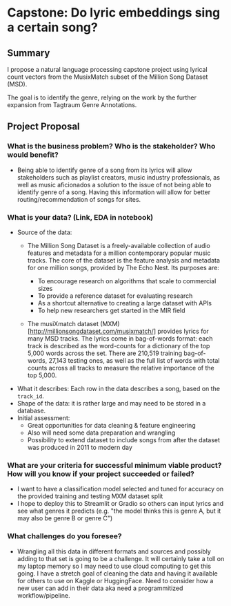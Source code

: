 # Capstone: Do lyric embeddings sing a certain song?

## Summary

I propose a natural language processing capstone project using lyrical count vectors from the MusixMatch subset of the Million Song Dataset (MSD).

The goal is to identify the genre, relying on the work by the further expansion from Tagtraum Genre Annotations.

## Project Proposal

### What is the business problem? Who is the stakeholder? Who would benefit?

* Being able to identify genre of a song from its lyrics will allow stakeholders such as playlist creators, music industry professionals, as well as music aficionados a solution to the issue of not being able to identify genre of a song. Having this information will allow for better routing/recommendation of songs for sites.

### What is your data? (Link, EDA in notebook)

* Source of the data:
  * The Million Song Dataset is a freely-available collection of audio features and metadata for a million contemporary popular music tracks. The core of the dataset is the feature analysis and metadata for one million songs, provided by The Echo Nest. Its purposes are:

    * To encourage research on algorithms that scale to commercial sizes
    * To provide a reference dataset for evaluating research
    * As a shortcut alternative to creating a large dataset with APIs
    * To help new researchers get started in the MIR field

  * The musiXmatch dataset (MXM)[http://millionsongdataset.com/musixmatch/] provides lyrics for many MSD tracks. The lyrics come in bag-of-words format: each track is described as the word-counts for a dictionary of the top 5,000 words across the set. There are 210,519 training bag-of-words, 27,143 testing ones, as well as the full list of words with total counts across all tracks to measure the relative importance of the top 5,000.
* What it describes: Each row in the data describes a song, based on the `track_id`.
* Shape of the data: it is rather large and may need to be stored in a database.
* Initial assessment:
  * Great opportunities for data cleaning & feature engineering
  * Also will need some data preparation and wrangling
  * Possibility to extend dataset to include songs from after the dataset was produced in 2011 to modern day

### What are your criteria for successful minimum viable product?  How will you know if your project succeeded or failed?

* I want to have a classification model selected and tuned for accuracy on the provided training and testing MXM dataset split
* I hope to deploy this to Streamlit or Gradio so others can input lyrics and see what genres it predicts (e.g. "the model thinks this is genre A, but it may also be genre B or genre C")

### What challenges do you foresee?

* Wrangling all this data in different formats and sources and possibly adding to that set is going to be a challenge. It will certainly take a toll on my laptop memory so I may need to use cloud computing to get this going. I have a stretch goal of cleaning the data and having it available for others to use on Kaggle or HuggingFace. Need to consider how a new user can add in their data aka need a programmitized workflow/pipeline.
